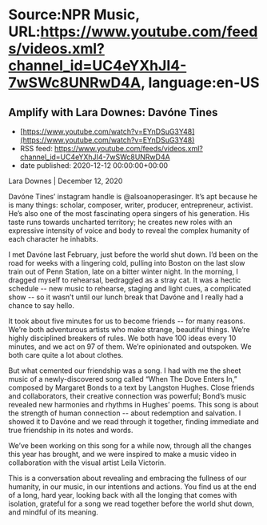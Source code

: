 # Source:NPR Music, URL:https://www.youtube.com/feeds/videos.xml?channel_id=UC4eYXhJI4-7wSWc8UNRwD4A, language:en-US

## Amplify with Lara Downes: Davóne Tines
 - [https://www.youtube.com/watch?v=EYnDSuG3Y48](https://www.youtube.com/watch?v=EYnDSuG3Y48)
 - RSS feed: https://www.youtube.com/feeds/videos.xml?channel_id=UC4eYXhJI4-7wSWc8UNRwD4A
 - date published: 2020-12-12 00:00:00+00:00

Lara Downes | December 12, 2020

Davóne Tines’ instagram handle is @alsoanoperasinger. It’s apt because he is many things: scholar, composer, writer, producer, entrepreneur, activist. He’s also one of the most fascinating opera singers of his generation. His taste runs towards uncharted territory; he creates new roles with an expressive intensity of voice and body to reveal the complex humanity of each character he inhabits.
 
I met Davóne last February, just before the world shut down. I’d been on the road for weeks with a lingering cold, pulling into Boston on the last slow train out of Penn Station, late on a bitter winter night. In the morning, I dragged myself to rehearsal, bedraggled as a stray cat. It was a hectic schedule -- new music to rehearse, staging and light cues, a complicated show -- so it wasn’t until our lunch break that Davóne and I really had a chance to say hello.
 
It took about five minutes for us to become friends -- for many reasons. We’re both adventurous artists who make strange, beautiful things. We’re highly disciplined breakers of rules. We both have 100 ideas every 10 minutes, and we act on 97 of them. We’re opinionated and outspoken. We both care quite a lot about clothes. 
 
But what cemented our friendship was a song. I had with me the sheet music of a newly-discovered song called “When The Dove Enters In,” composed by Margaret Bonds to a text by Langston Hughes. Close friends and collaborators, their creative connection was powerful; Bond’s music revealed new harmonies and rhythms in Hughes’ poems. This song is about the strength of human connection -- about redemption and salvation. I showed it to Davóne and we read through it together, finding immediate and true friendship in its notes and words. 
 
We’ve been working on this song for a while now, through all the changes this year has brought, and we were inspired to make a music video in collaboration with the visual artist Leila Victorin.
 
This is a conversation about revealing and embracing the fullness of our humanity, in our music, in our intentions and actions. You find us at the end of a long, hard year, looking back with all the longing that comes with isolation, grateful for a song we read together before the world shut down, and mindful of its meaning.

